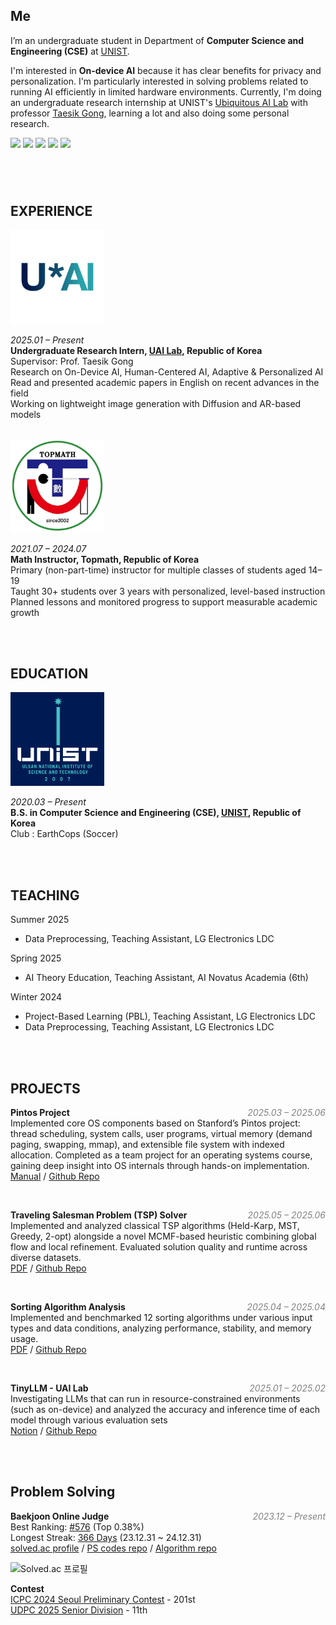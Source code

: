 
## Me

I’m an undergraduate student in Department of **Computer Science and Engineering (CSE)** at [UNIST](https://www.unist.ac.kr/).  

I'm interested in **On-device AI** because it has clear benefits for privacy and personalization. I'm particularly interested in solving problems related to running AI efficiently in limited hardware environments. Currently, I'm doing an undergraduate research internship at UNIST's <a href="https://sites.google.com/view/uailab/home/">Ubiquitous AI Lab</a> with professor <a href="https://taesikgong.com/">Taesik Gong</a>, learning a lot and also doing some personal research.
<div>
  <a href="https://hoonably.github.io/"><img src="https://img.shields.io/badge/-Website-EF4223?style=flat&logo=codeigniter&logoColor=white&" style="height: 25px; display: inline-block;"></a>
  <a href="https://github.com/hoonably"><img src="https://img.shields.io/badge/-Github-181717?style=flat&logo=GitHub&logoColor=white&" style="height: 25px; display: inline-block;"></a>
  <a href="https://www.linkedin.com/in/hoonably"><img src="https://img.shields.io/badge/linkedin-0A66C2?style=flat&logo=linkedin&logoColor=white&" style="height: 25px; display: inline-block;"></a>
  <a href="https://www.instagram.com/hoonably"><img src="https://img.shields.io/badge/Instagram-E4405F?style=flat&logo=instagram&logoColor=white&" style="height: 25px; display: inline-block;"></a>
  <a href="mailto:{{ site.author.email }}"><img src="https://img.shields.io/badge/Mail-D14836?style=flat&logo=gmail&logoColor=white" style="height: 25px; display: inline-block;"></a>
</div>

<br><br>

## EXPERIENCE

<img src="/images/UAI_logo2.png" width="150" alt="UAI Logo" />

<i> 2025.01 – Present</i>   
**Undergraduate Research Intern, [UAI Lab](https://sites.google.com/view/uailab/home?authuser=0), Republic of Korea**  
Supervisor: Prof. Taesik Gong  
Research on On-Device AI, Human-Centered AI, Adaptive & Personalized AI   
Read and presented academic papers in English on recent advances in the field  
Working on lightweight image generation with Diffusion and AR-based models  


<br>

<img src="/images/Topmath.png" width="150" alt="Topmath Logo" />

<i> 2021.07 – 2024.07</i>   
**Math Instructor, Topmath, Republic of Korea**  
Primary (non-part-time) instructor for multiple classes of students aged 14–19  
Taught 30+ students over 3 years with personalized, level-based instruction  
Planned lessons and monitored progress to support measurable academic growth  

<br><br>

## EDUCATION

<img src="/images/UNIST_logo.png" width="150" alt="UNIST Logo" />

<i>2020.03 – Present</i>  
**B.S. in Computer Science and Engineering (CSE), [UNIST](https://www.unist.ac.kr/), Republic of Korea**  
Club : EarthCops (Soccer)

<br><br>

## TEACHING

<!-- Fall 2025 -->
<!-- - Data Structure (CSE221), Teaching Assistant, UNIST -->

Summer 2025
<!-- - Project-Based Learning (PBL), Teaching Assistant, AI Novatus Academia (6th) -->
- Data Preprocessing, Teaching Assistant, LG Electronics LDC

Spring 2025
- AI Theory Education, Teaching Assistant, AI Novatus Academia (6th)

Winter 2024
- Project-Based Learning (PBL), Teaching Assistant, LG Electronics LDC
- Data Preprocessing, Teaching Assistant, LG Electronics LDC

<br><br>

## PROJECTS

**Pintos Project** <i style="float: right; color: #828282;">2025.03 – 2025.06</i>  
Implemented core OS components based on Stanford’s Pintos project: thread scheduling, system calls, user programs, virtual memory (demand paging, swapping, mmap), and extensible file system with indexed allocation.
Completed as a team project for an operating systems course, gaining deep insight into OS internals through hands-on implementation.  
<a href="https://web.stanford.edu/class/cs140/projects/pintos/pintos.html">Manual</a> / <a href="https://github.com/hoonably/pintos">Github Repo</a>

<br>

**Traveling Salesman Problem (TSP) Solver** <i style="float: right; color: #828282;">2025.05 – 2025.06</i>  
Implemented and analyzed classical TSP algorithms (Held-Karp, MST, Greedy, 2-opt) alongside a novel MCMF-based heuristic combining global flow and local refinement. Evaluated solution quality and runtime across diverse datasets.  
<a href="https://hoonably.github.io/traveling-salesman">PDF</a> / <a href="https://github.com/hoonably/traveling-salesman">Github Repo</a>

<br>

**Sorting Algorithm Analysis** <i style="float: right; color: #828282;">2025.04 – 2025.04</i>  
Implemented and benchmarked 12 sorting algorithms under various input types and data conditions, analyzing performance, stability, and memory usage.  
<a href="https://hoonably.github.io/sorting-project/">PDF</a> / <a href="https://github.com/hoonably/Sorting-Project">Github Repo</a>

<br>

**TinyLLM - UAI Lab**  <i style="float: right; color: #828282;">2025.01 – 2025.02</i>  
Investigating LLMs that can run in resource-constrained environments (such as on-device) and analyzed the accuracy and inference time of each model through various evaluation sets  
<a href="https://foil-plant-837.notion.site/tinyllm">Notion</a> / <a href="https://github.com/hoonably/TinyLLM">Github Repo</a>  

<br><br>

## Problem Solving
**Baekjoon Online Judge**  <i style="float: right; color: #828282;">2023.12 – Present</i>  
Best Ranking: <u>#576</u> (Top 0.38%)  
Longest Streak: <u>366 Days</u> (23.12.31 ~ 24.12.31)  
<a href="https://solved.ac/hoonably" target="_blank">solved.ac profile</a> /
<a href="https://github.com/hoonably/PS" target="_blank">PS codes repo</a> /
<a href="https://github.com/hoonably/algorithm" target="_blank">Algorithm repo</a>

<a href="https://solved.ac/hoonably" style="margin-right: 10px;" target="_blank">
  <img src="http://mazassumnida.wtf/api/v2/generate_badge?boj=hoonably" alt="Solved.ac 프로필" style="display: inline-block;">
</a>
<!-- <a href="https://solved.ac/hoonably" target="_blank">
  <img src="http://mazandi.herokuapp.com/api?handle=hoonably&theme=dark" alt="mazandi profile" style="display: inline-block;">
</a> -->

<br>

**Contest**  
<a href="https://icpckorea.org/2024-seoul/preliminary">ICPC 2024 Seoul Preliminary Contest</a> - 201st  
<a href="https://github.com/user-attachments/assets/97edb7e4-69f2-4c7d-bcd8-40ac526ae9a1">UDPC 2025 Senior Division</a> - 11th  

<br><br>
